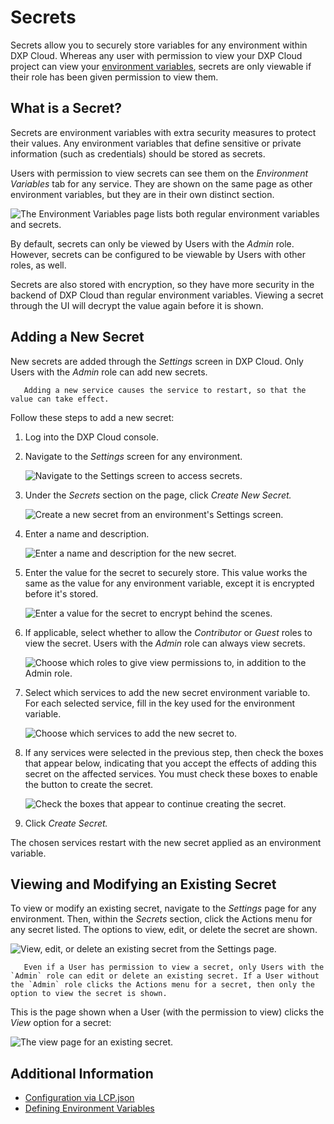 # Secrets

Secrets allow you to securely store variables for any environment within DXP Cloud. Whereas any user with permission to view your DXP Cloud project can view your [environment variables](./defining-environment-variables.md), secrets are only viewable if their role has been given permission to view them.

## What is a Secret?

Secrets are environment variables with extra security measures to protect their values. Any environment variables that define sensitive or private information (such as credentials) should be stored as secrets.

Users with permission to view secrets can see them on the _Environment Variables_ tab for any service. They are shown on the same page as other environment variables, but they are in their own distinct section.

![The Environment Variables page lists both regular environment variables and secrets.](./secrets/images/01.png)

By default, secrets can only be viewed by Users with the _Admin_ role. However, secrets can be configured to be viewable by Users with other roles, as well.

Secrets are also stored with encryption, so they have more security in the backend of DXP Cloud than regular environment variables. Viewing a secret through the UI will decrypt the value again before it is shown.

## Adding a New Secret

New secrets are added through the _Settings_ screen in DXP Cloud. Only Users with the _Admin_ role can add new secrets.

```warning::
   Adding a new service causes the service to restart, so that the value can take effect.
```

Follow these steps to add a new secret:

1. Log into the DXP Cloud console.

1. Navigate to the _Settings_ screen for any environment.

    ![Navigate to the Settings screen to access secrets.](./secrets/images/02.png)

1. Under the _Secrets_ section on the page, click _Create New Secret._

    ![Create a new secret from an environment's Settings screen.](./secrets/images/03.png)

1. Enter a name and description.

    ![Enter a name and description for the new secret.](./secrets/images/04.png)

1. Enter the value for the secret to securely store. This value works the same as the value for any environment variable, except it is encrypted before it's stored.

    ![Enter a value for the secret to encrypt behind the scenes.](./secrets/images/05.png)

1. If applicable, select whether to allow the _Contributor_ or _Guest_ roles to view the secret. Users with the _Admin_ role can always view secrets.

    ![Choose which roles to give view permissions to, in addition to the Admin role.](./secrets/images/06.png)

1. Select which services to add the new secret environment variable to. For each selected service, fill in the key used for the environment variable.

    ![Choose which services to add the new secret to.](./secrets/images/07.png)

1. If any services were selected in the previous step, then check the boxes that appear below, indicating that you accept the effects of adding this secret on the affected services. You must check these boxes to enable the button to create the secret.

    ![Check the boxes that appear to continue creating the secret.](./secrets/images/08.png)

1. Click _Create Secret._

The chosen services restart with the new secret applied as an environment variable.

## Viewing and Modifying an Existing Secret

To view or modify an existing secret, navigate to the _Settings_ page for any environment. Then, within the _Secrets_ section, click the Actions menu for any secret listed. The options to view, edit, or delete the secret are shown. 

![View, edit, or delete an existing secret from the Settings page.](./secrets/images/09.png)

```note::
   Even if a User has permission to view a secret, only Users with the `Admin` role can edit or delete an existing secret. If a User without the `Admin` role clicks the Actions menu for a secret, then only the option to view the secret is shown.
```

This is the page shown when a User (with the permission to view) clicks the _View_ option for a secret:

![The view page for an existing secret.](./secrets/images/10.png)

## Additional Information

* [Configuration via LCP.json](./configuration-via-lcp-json.md)
* [Defining Environment Variables](./defining-environment-variables.md)